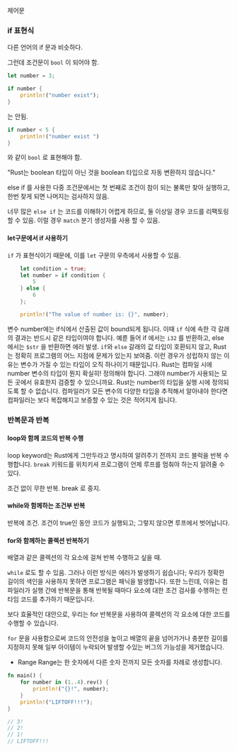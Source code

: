 제어문

### if 표현식

다른 언어의 if 문과 비슷하다.

그런데 조건문이 `bool` 이 되어야 함.

```rs
let number = 3;

if number {
    println!("number exist");
}
```

는 안됨.

```rs
if number < 5 {
    println!("number exist ")
}
```

와 같이 `bool` 로 표현해야 함.

"Rust는 boolean 타입이 아닌 것을 boolean 타입으로 자동 변환하지 않습니다."

else if 를 사용한 다중 조건문에서는 첫 번째로 조건이 참이 되는 불록만 찾아 실행하고, 한번 찾게 되면 나머지는 검사하지 않음.

너무 많은 `else if` 는 코드를 이해하기 어렵게 하므로, 둘 이상일 경우 코드를 리팩토링할 수 있음.
이럴 경우 `match` 분기 생성자를 사용 할 수 있음.

#### let구문에서 if 사용하기

`if` 가 표현식이기 때문에, 이를 `let` 구문의 우측에서 사용할 수 있음.

```rs
    let condition = true;
    let number = if condition {
        5
    } else {
        6
    };

    println!("The value of number is: {}", number);
```

변수 number에는 if식에서 산출된 값이 bound되게 됩니다.
이때 `if` 식에 속한 각 갈래의 결과는 반드시 같은 타입이여야 합니다.
예륻 들어 if 에서는 `i32` 를 반환하고, else 에서는 `$str` 을 반환하면 에러 발생.
`if`와 `else` 갈래의 값 타입이 호환되지 않고, Rust 는 정확히 프로그램의 어느 지점에 문제가 있는지 보여줌.
이런 경우가 성립하지 않는 이유는 변수가 가질 수 있는 타입이 오직 하나이기 때문입니다.
Rust는 컴파일 시에 number 변수의 타입이 뭔지 확실히! 정의해야 합니다. 그래야 number가 사용되는 모든 곳에서 유효한지 검증할 수 있으니까요. Rust는 number의 타입을 실행 시에 정의되도록 할 수 없습니다. 컴파일러가 모든 변수의 다양한 타입을 추적해서 알아내야 한다면 컴파일러는 보다 복잡해지고 보증할 수 있는 것은 적어지게 됩니다.

### 반복문과 반복

#### loop와 함께 코드의 반복 수행

loop keyword는 Rust에게 그만두라고 명시하여 알려주기 전까지 코드 블럭을 반복 수행합니다.
`break` 키워드를 위치키셔 프로그램이 언제 루프를 멈춰야 하는지 알려줄 수 있다.

조건 없이 무한 반복. break 로 중지.

#### while와 함께하는 조건부 반복

반복에 조건.
조건이 true인 동안 코드가 실행되고; 그렇지 않으면 루프에서 벗어납니다.

#### for와 함께하는 콜렉션 반복하기

배열과 같은 콜렉션의 각 요소에 걸쳐 반복 수행하고 싶을 때.

`while` 로도 할 수 있음.
그러나 이런 방식은 에러가 발생하기 쉽습니다; 우리가 정확한 길이의 색인을 사용하지 못하면 프로그램은 패닉을 발생합니다. 또한 느린데, 이유는 컴파일러가 실행 간에 반복문을 통해 반복될 때마다 요소에 대한 조건 검사를 수행하는 런타임 코드를 추가하기 때문입니다.

보다 효율적인 대안으로, 우리는 for 반복문을 사용하여 콜렉션의 각 요소에 대한 코드를 수행할 수 있습니다.

`for` 문을 사용함으로써 코드의 안전성을 높이고 배열의 끝을 넘어가거나 충분한 길이를 지정하지 못해 일부 아이템이 누락되어 발생할 수있는 버그의 가능성을 제거했습니다.

- Range
  Range는 한 숫자에서 다른 숫자 전까지 모든 숫자를 차례로 생성합니다.

```rs
fn main() {
    for number in (1..4).rev() {
        println!("{}!", number);
    }
    println!("LIFTOFF!!!");
}

// 3!
// 2!
// 1!
// LIFTOFF!!!
```
